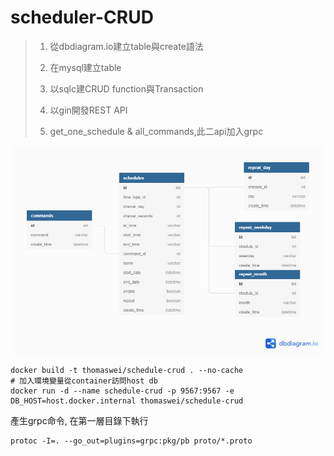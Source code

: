 # scheduler-CRUD

> 1. 從dbdiagram.io建立table與create語法
>
> 2. 在mysql建立table
>
> 3. 以sqlc建CRUD function與Transaction
>
> 4. 以gin開發REST API
> 
> 5. get_one_schedule & all_commands,此二api加入grpc
>

![image-20211128070316337](./Time_Schedule.png)


```shell
docker build -t thomaswei/schedule-crud . --no-cache
# 加入環境變量從container訪問host db
docker run -d --name schedule-crud -p 9567:9567 -e DB_HOST=host.docker.internal thomaswei/schedule-crud 
```

產生grpc命令, 在第一層目錄下執行
```shell
protoc -I=. --go_out=plugins=grpc:pkg/pb proto/*.proto
```
